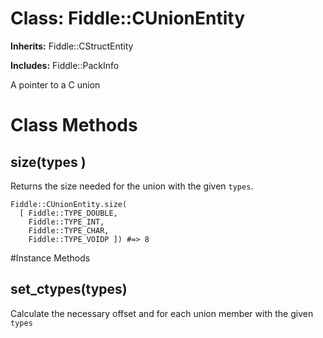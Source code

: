 # Class: Fiddle::CUnionEntity
**Inherits:** Fiddle::CStructEntity
    
**Includes:** Fiddle::PackInfo
  

A pointer to a C union


# Class Methods
## size(types ) [](#method-c-size)
Returns the size needed for the union with the given `types`.

    Fiddle::CUnionEntity.size(
      [ Fiddle::TYPE_DOUBLE,
        Fiddle::TYPE_INT,
        Fiddle::TYPE_CHAR,
        Fiddle::TYPE_VOIDP ]) #=> 8

#Instance Methods
## set_ctypes(types) [](#method-i-set_ctypes)
Calculate the necessary offset and for each union member with the given
`types`

